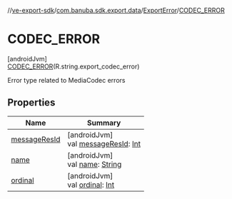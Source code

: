 //[ve-export-sdk](../../../../index.md)/[com.banuba.sdk.export.data](../../index.md)/[ExportError](../index.md)/[CODEC_ERROR](index.md)

# CODEC_ERROR

[androidJvm]\
[CODEC_ERROR](index.md)(R.string.export_codec_error)

Error type related to MediaCodec errors

## Properties

| Name | Summary |
|---|---|
| [messageResId](../message-res-id.md) | [androidJvm]<br>val [messageResId](../message-res-id.md): [Int](https://kotlinlang.org/api/latest/jvm/stdlib/kotlin/-int/index.html) |
| [name](../-p-r-e-v-i-e-w_-e-r-r-o-r/index.md#-372974862%2FProperties%2F545878494) | [androidJvm]<br>val [name](../-p-r-e-v-i-e-w_-e-r-r-o-r/index.md#-372974862%2FProperties%2F545878494): [String](https://kotlinlang.org/api/latest/jvm/stdlib/kotlin/-string/index.html) |
| [ordinal](../-p-r-e-v-i-e-w_-e-r-r-o-r/index.md#-739389684%2FProperties%2F545878494) | [androidJvm]<br>val [ordinal](../-p-r-e-v-i-e-w_-e-r-r-o-r/index.md#-739389684%2FProperties%2F545878494): [Int](https://kotlinlang.org/api/latest/jvm/stdlib/kotlin/-int/index.html) |
